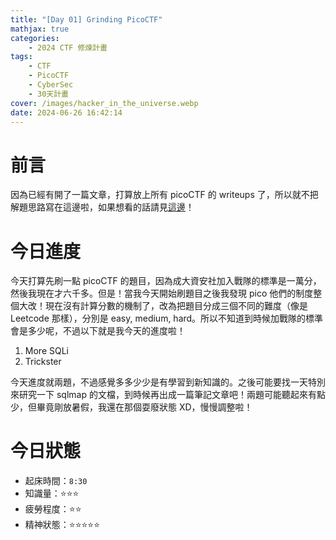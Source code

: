 ```yaml
---
title: "[Day 01] Grinding PicoCTF"
mathjax: true
categories:
    - 2024 CTF 修煉計畫
tags:
    - CTF
    - PicoCTF
    - CyberSec
    - 30天計畫
cover: /images/hacker_in_the_universe.webp
date: 2024-06-26 16:42:14
---
```


# 前言

因為已經有開了一篇文章，打算放上所有 picoCTF 的 writeups 了，所以就不把解題思路寫在這邊啦，如果想看的話請見[這邊](/CTF/All-in-One%20PicoCTF-Writeups/)！

# 今日進度

今天打算先刷一點 picoCTF 的題目，因為成大資安社加入戰隊的標準是一萬分，然後我現在才六千多。但是！當我今天開始刷題目之後我發現 pico 他們的制度整個大改！現在沒有計算分數的機制了，改為把題目分成三個不同的難度（像是 Leetcode 那樣），分別是 easy, medium, hard。所以不知道到時候加戰隊的標準會是多少呢，不過以下就是我今天的進度啦！

1. More SQLi
2. Trickster

今天進度就兩題，不過感覺多多少少是有學習到新知識的。之後可能要找一天特別來研究一下 sqlmap 的文檔，到時候再出成一篇筆記文章吧！兩題可能聽起來有點少，但畢竟剛放暑假，我還在那個耍廢狀態 XD，慢慢調整啦！

# 今日狀態

-   起床時間：`8:30`
-   知識量：⭐⭐⭐
-   疲勞程度：⭐⭐
-   精神狀態：⭐⭐⭐⭐⭐
